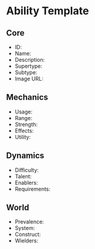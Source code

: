 # Ability Template

## Core
- <span class="text-field" data-tooltip="Text">ID</span>:
- <span class="text-field" data-tooltip="Text">Name</span>:
- <span class="text-field" data-tooltip="Text">Description</span>:
- <span class="text-field" data-tooltip="Text">Supertype</span>:
- <span class="text-field" data-tooltip="Text">Subtype</span>:
- <span class="text-field" data-tooltip="Text">Image URL</span>:

## Mechanics
- <span class="text-field" data-tooltip="Text">Usage</span>:
- <span class="number-field" data-tooltip="Number">Range</span>:
- <span class="number-field" data-tooltip="Number">Strength</span>:
- <span class="multi-link-field" data-tooltip="Multi Phenomenon">Effects</span>:
- <span class="multi-link-field" data-tooltip="Multi Construct">Utility</span>:

## Dynamics
- <span class="text-field" data-tooltip="Text">Difficulty</span>:
- <span class="multi-link-field" data-tooltip="Multi Trait">Talent</span>:
- <span class="multi-link-field" data-tooltip="Multi Object">Enablers</span>:
- <span class="multi-link-field" data-tooltip="Multi Construct">Requirements</span>:

## World
- <span class="text-field" data-tooltip="Text">Prevalence</span>:
- <span class="link-field" data-tooltip="Single Phenomenon">System</span>:
- <span class="link-field" data-tooltip="Single Construct">Construct</span>:
- <span class="reverse-link-field" data-tooltip="Multi Character">Wielders</span>:
